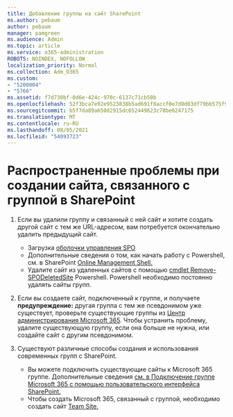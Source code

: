 ```yaml
---
title: Добавление группы на сайт SharePoint
ms.author: pebaum
author: pebaum
manager: pamgreen
ms.audience: Admin
ms.topic: article
ms.service: o365-administration
ROBOTS: NOINDEX, NOFOLLOW
localization_priority: Normal
ms.collection: Adm_O365
ms.custom:
- "5200004"
- "5766"
ms.assetid: f7d730bf-0d6e-424c-970c-6137c71cb50b
ms.openlocfilehash: 52f3bca7e92e9523838b5ad691f8accf0e7d0d03df79bb575f93b024e32cf3c4
ms.sourcegitcommit: b5f7da89a650d2915dc652449623c78be6247175
ms.translationtype: MT
ms.contentlocale: ru-RU
ms.lasthandoff: 08/05/2021
ms.locfileid: "54093723"
---
```

# <a name="common-issues-when-creating-a-group-connected-site-in-sharepoint"></a>Распространенные проблемы при создании сайта, связанного с группой в SharePoint

1. Если вы удалили группу и связанный с ней сайт и хотите создать другой сайт с тем же URL-адресом, вам потребуется окончательно удалить предыдущий сайт.

   - Загрузка [оболочки управления SPO](https://support.office.com/article/introduction-to-the-sharepoint-online-management-shell-c16941c3-19b4-4710-8056-34c034493429)
   - Дополнительные сведения о том, как начать работу с Powershell, см. в SharePoint [Online Management Shell.](/powershell/module/sharepoint-online/remove-sposite)
   - Удалите сайт из удаленных сайтов с помощью [cmdlet Remove-SPODeletedSite](/powershell/module/sharepoint-online/remove-sposite?view=sharepoint-ps) Powershell. Powershell необходимо постоянно удалять сайты групп.

1. Если вы создаете сайт, подключенный к группе, и получаете **предупреждение:** другая группа с тем же псевдонимом уже существует, проверьте существующие группы из [Центр администрирования Microsoft 365](https://admin.microsoft.com/AdminPortal/Home#/groups). Чтобы устранить проблему, удалите существующую группу, если она больше не нужна, или создайте сайт с другим псевдонимом.

1. Существуют различные способы создания и использования современных групп с SharePoint.

   - Вы можете подключить существующие сайты к Microsoft 365 группе. Дополнительные сведения [см. в Подключение группе Microsoft 365 с помощью пользовательского интерфейса SharePoint.](/sharepoint/dev/transform/modernize-connect-to-office365-group#connect-an-office-365-group-using-the-sharepoint-user-interface)
   - Чтобы создать Microsoft 365, связанный с группой, необходимо создать сайт [Team Site.](https://admin.microsoft.com/sharepoint)

